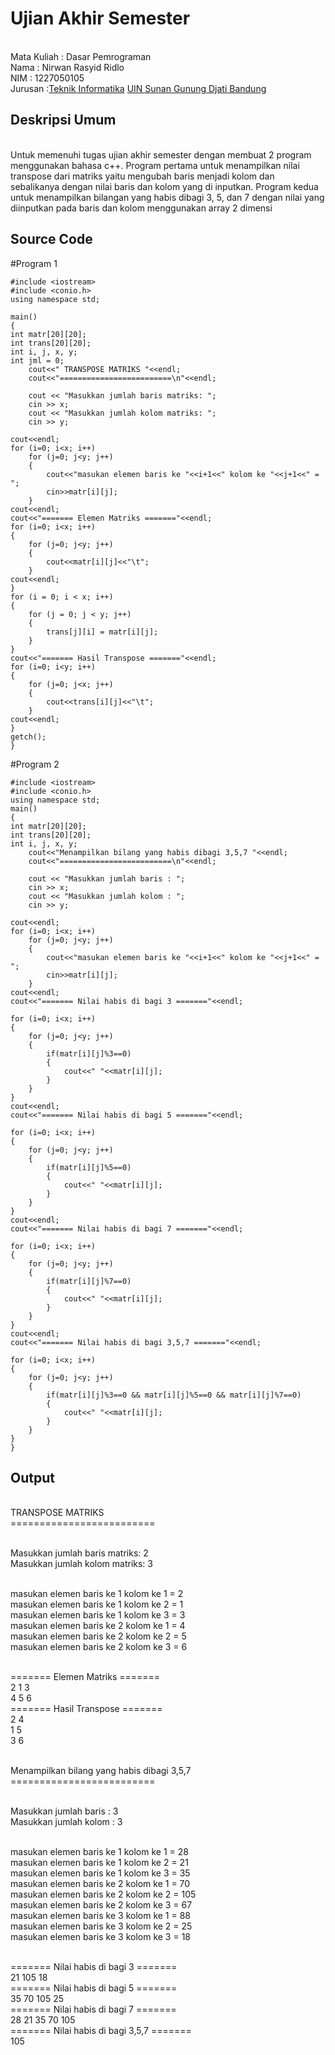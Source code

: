 # Ujian Akhir Semester 
<br>Mata Kuliah 	: Dasar Pemrograman
<br> Nama		: Nirwan Rasyid Ridlo
<br>NIM		:	1227050105
<br>Jurusan		:[Teknik Informatika](http://if.uinsgd.ac.id/) [UIN Sunan Gunung Djati Bandung](https://uinsgd.ac.id/) 

## Deskripsi Umum
<br>Untuk memenuhi tugas ujian akhir semester dengan membuat 2 program menggunakan bahasa c++. Program pertama untuk menampilkan nilai transpose dari matriks yaitu mengubah baris menjadi kolom dan sebalikanya dengan nilai baris dan kolom yang di inputkan. Program kedua untuk menampilkan bilangan yang habis dibagi 3, 5, dan 7 dengan nilai yang diinputkan pada baris dan kolom menggunakan array 2 dimensi
## Source Code
#Program 1
	
	#include <iostream>
	#include <conio.h>
	using namespace std;

	main()
	{
	int matr[20][20];
	int trans[20][20];
	int i, j, x, y;
	int jml = 0;
		cout<<" TRANSPOSE MATRIKS "<<endl;
		cout<<"=========================\n"<<endl;
		
 		cout << "Masukkan jumlah baris matriks: ";
 		cin >> x;
 		cout << "Masukkan jumlah kolom matriks: ";
  		cin >> y;

	cout<<endl;
	for (i=0; i<x; i++)
		for (j=0; j<y; j++)
		{
			cout<<"masukan elemen baris ke "<<i+1<<" kolom ke "<<j+1<<" = ";
			cin>>matr[i][j];
		}
	cout<<endl;
	cout<<"======= Elemen Matriks ======="<<endl;
	for (i=0; i<x; i++)
	{
		for (j=0; j<y; j++)
		{
			cout<<matr[i][j]<<"\t";
		}
	cout<<endl;
	}
	for (i = 0; i < x; i++)
	{
    	for (j = 0; j < y; j++)
		{
     		trans[j][i] = matr[i][j];
  	 	}
 	}
 	cout<<"======= Hasil Transpose ======="<<endl;
 	for (i=0; i<y; i++)
 	{
 		for (j=0; j<x; j++)
		{
			cout<<trans[i][j]<<"\t";
		}
	cout<<endl;	
	}
	getch();
	}

#Program 2
	
	#include <iostream>
	#include <conio.h>
	using namespace std;
	main()
	{
 	int matr[20][20];
	int trans[20][20];
	int i, j, x, y;
		cout<<"Menampilkan bilang yang habis dibagi 3,5,7 "<<endl;
		cout<<"=========================\n"<<endl;
		
 		cout << "Masukkan jumlah baris : ";
 		cin >> x;
 		cout << "Masukkan jumlah kolom : ";
  		cin >> y;

	cout<<endl;
	for (i=0; i<x; i++)
		for (j=0; j<y; j++)
		{
			cout<<"masukan elemen baris ke "<<i+1<<" kolom ke "<<j+1<<" = ";
			cin>>matr[i][j];
		}
	cout<<endl;
	cout<<"======= Nilai habis di bagi 3 ======="<<endl;
	
	for (i=0; i<x; i++)
	{
		for (j=0; j<y; j++)
		{
			if(matr[i][j]%3==0)
			{
				cout<<" "<<matr[i][j];
			}			
		}
	}
	cout<<endl;
	cout<<"======= Nilai habis di bagi 5 ======="<<endl;
	
	for (i=0; i<x; i++)
	{
		for (j=0; j<y; j++)
		{
			if(matr[i][j]%5==0)
			{
				cout<<" "<<matr[i][j];
			}			
		}
	}
	cout<<endl;
	cout<<"======= Nilai habis di bagi 7 ======="<<endl;
	
	for (i=0; i<x; i++)
	{
		for (j=0; j<y; j++)
		{
			if(matr[i][j]%7==0)
			{
				cout<<" "<<matr[i][j];
			}			
		}
	}
	cout<<endl;
	cout<<"======= Nilai habis di bagi 3,5,7 ======="<<endl;
	
	for (i=0; i<x; i++)
	{
		for (j=0; j<y; j++)
		{
			if(matr[i][j]%3==0 && matr[i][j]%5==0 && matr[i][j]%7==0)
			{
				cout<<" "<<matr[i][j];
			}			
		}
	}
	}	
## Output
<br>TRANSPOSE MATRIKS
<br>=========================

<br>Masukkan jumlah baris matriks: 2
<br>Masukkan jumlah kolom matriks: 3

<br>masukan elemen baris ke 1 kolom ke 1 = 2
<br>masukan elemen baris ke 1 kolom ke 2 = 1
<br>masukan elemen baris ke 1 kolom ke 3 = 3
<br>masukan elemen baris ke 2 kolom ke 1 = 4
<br>masukan elemen baris ke 2 kolom ke 2 = 5
<br>masukan elemen baris ke 2 kolom ke 3 = 6

<br>======= Elemen Matriks =======
<br>2       1       3
<br>4       5       6
<br>======= Hasil Transpose =======
<br>2       4
<br>1       5
<br>3       6

<br>Menampilkan bilang yang habis dibagi 3,5,7
<br>=========================

<br>Masukkan jumlah baris : 3
<br>Masukkan jumlah kolom : 3

<br>masukan elemen baris ke 1 kolom ke 1 = 28
<br>masukan elemen baris ke 1 kolom ke 2 = 21
<br>masukan elemen baris ke 1 kolom ke 3 = 35
<br>masukan elemen baris ke 2 kolom ke 1 = 70
<br>masukan elemen baris ke 2 kolom ke 2 = 105
<br>masukan elemen baris ke 2 kolom ke 3 = 67
<br>masukan elemen baris ke 3 kolom ke 1 = 88
<br>masukan elemen baris ke 3 kolom ke 2 = 25
<br>masukan elemen baris ke 3 kolom ke 3 = 18

<br>======= Nilai habis di bagi 3 =======
<br> 21 105 18
<br>======= Nilai habis di bagi 5 =======
<br> 35 70 105 25
<br>======= Nilai habis di bagi 7 =======
<br> 28 21 35 70 105
<br>======= Nilai habis di bagi 3,5,7 =======
<br> 105
